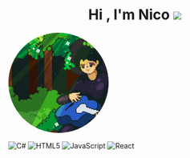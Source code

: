 <h1 align="center"><b>Hi , I'm  Nico </b><img src="https://media.giphy.com/media/hvRJCLFzcasrR4ia7z/giphy.gif" width="35"></h1>
<img src="Banner1920x1080.gif" 
     style="border-radius: 50%; margin-right: 20px; object-fit: cover;" 
     height="200px" 
     width="200px">




![C#](https://img.shields.io/badge/c%23-%23239120.svg?style=for-the-badge&logo=csharp&logoColor=white)
![HTML5](https://img.shields.io/badge/html5-%23E34F26.svg?style=for-the-badge&logo=html5&logoColor=white)
![JavaScript](https://img.shields.io/badge/javascript-%23323330.svg?style=for-the-badge&logo=javascript&logoColor=%23F7DF1E)
![React](https://img.shields.io/badge/react-%2320232a.svg?style=for-the-badge&logo=react&logoColor=%2361DAFB)

